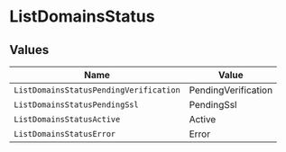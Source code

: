 # ListDomainsStatus


## Values

| Name                                   | Value                                  |
| -------------------------------------- | -------------------------------------- |
| `ListDomainsStatusPendingVerification` | PendingVerification                    |
| `ListDomainsStatusPendingSsl`          | PendingSsl                             |
| `ListDomainsStatusActive`              | Active                                 |
| `ListDomainsStatusError`               | Error                                  |